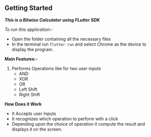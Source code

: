 ## Getting Started

**_This is a Bitwise Calculator using FLutter SDK_**

_To run this application:-_

- Open the folder containing all the necessary files
- In the terminal run `flutter run` and select Chrome as the device to display the program.

**Main Features:-**

1. Performs Operations like for two user inputs
   - AND
   - XOR
   - OR
   - Left Shift
   - Right Shift

**How Does it Work**

- It Accepts user Inputs
- It recognizes which operation to perform with a click
- Depending upon the choice of operation it compute the result and displays it on the screen.
